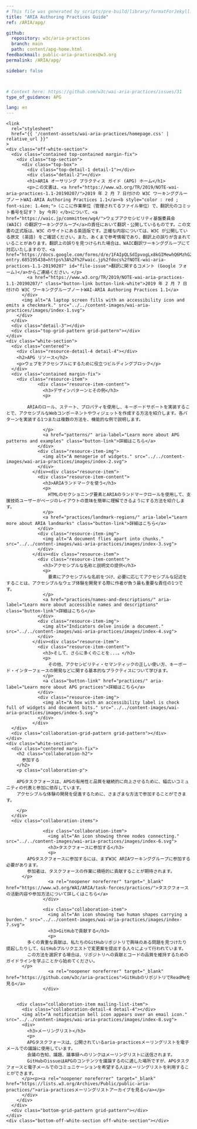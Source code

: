 ```yaml
---
# This file was generated by scripts/pre-build/library/formatForJekyll.js
title: "ARIA Authoring Practices Guide"
ref: /ARIA/apg/

github:
  repository: w3c/aria-practices
  branch: main
  path: content/apg-home.html
feedbackmail: public-aria-practices@w3.org
permalink: /ARIA/apg/

sidebar: false



# Context here: https://github.com/w3c/wai-aria-practices/issues/31
type_of_guidance: APG

lang: en
---
```



<link 
  rel="stylesheet"
  href="{{ '/content-assets/wai-aria-practices/styles.css' | relative_url }}"
>
<!-- Code highlighting styles -->
<link 
  rel="stylesheet"
  href="{{ '/content-assets/wai-aria-practices/shared/css/github.css' | relative_url }}"
>


<script>
    const parentPage = window.location.pathname.match(
      /\/(patterns|practices|about)\//
    )?.[1];
    if (parentPage) {
      const parentHref = 'a[href*="' + parentPage + '"]';
      document.querySelector(parentHref).classList.add('active');
    }
  </script>
<div>

    <link 
      rel="stylesheet"
      href="{{ '/content-assets/wai-aria-practices/homepage.css' | relative_url }}"
    >
    <div class="off-white-section">
      <div class="contained top-contained margin-fix">
        <div class="top-section">
          <div class="top-box">
            <div class="top-detail-1 detail-1"></div>
            <div class="detail-2"></div>
            <h1>ARIA オーサリング プラクティス ガイド (APG) ホーム</h1>
            <p>この文書は、<a href="https://www.w3.org/TR/2019/NOTE-wai-aria-practices-1.1-20190207/">2019 年 2 月 7 日付けの W3C ワーキンググループノートWAI-ARIA Authoring Practices 1.1</a><b style="color : red ; font-size: 1.4em;">（ここに作業単位（管理されてるファイル単位）で、翻訳元のコミット番号を記す？ by 今井）</b>について、<a href="https://waic.jp/committee/wg4/">ウェブアクセシビリティ基盤委員会 (WAIC) の翻訳ワーキンググループ</a>の責任において翻訳・公開しているものです。この文書の正式版は、W3C のサイトにある英語版です。正確な内容については、W3C が公開している原文 (英語) をご確認ください。また、あくまで参考情報であり、翻訳上の誤りが含まれていることがあります。翻訳上の誤りを見つけられた場合は、WAIC翻訳ワーキンググループにて対応いたしますので、<a href="https://docs.google.com/forms/d/e/1FAIpQLSdIpvogLx8kGIMewhQ6MzhG2pOCQZ50iIBViGg8pUrRJuslKg/viewform?entry.685195438=https%3A%2F%2Fwaic.jp%2fdocs%2fNOTE-wai-aria-practices-1.1-20190207" id="file-issue">翻訳に関するコメント (Google フォーム)</a>からご連絡ください。</p>
            <a href="https://www.w3.org/TR/2019/NOTE-wai-aria-practices-1.1-20190207/" class="button-link button-link-white">2019 年 2 月 7 日付けの W3C ワーキンググループノートWAI-ARIA Authoring Practices 1.1</a>
          </div>
          <img alt="A laptop screen fills with an accessibility icon and emits a checkmark." src="../../content-images/wai-aria-practices/images/index-1.svg">
        </div>
      </div>
      <div class="detail-3"></div>
      <div class="top-grid-pattern grid-pattern"></div>
    </div>
    <div class="white-section">
      <div class="centered">
        <div class="resource-detail-4 detail-4"></div>
        <h2>APG リソース</h2>
        <p>ウェブをアクセシブルにするために役立つビルディングブロック</p>
      </div>
      <div class="contained margin-fix">
        <div class="resource-item">
                <div class="resource-item-content">
                  <h3>デザインパターンとその例</h3>
                  <p>
                    
            ARIAのロール、ステート、プロパティを使用し、キーボードサポートを実装することで、アクセシブルなWebコンポーネントやウィジェットを作成する方法を紹介します。各パターンを実装する1つまたは複数の方法を、機能的な例で説明します。
          
                  </p>
                  <a href="patterns/" aria-label="Learn more about APG patterns and examples" class="button-link">詳細はこちら</a>
                </div>
                <div class="resource-item-img">
                  <img alt="A menagerie of widgets." src="../../content-images/wai-aria-practices/images/index-2.svg">
                </div>
              </div><div class="resource-item">
                <div class="resource-item-content">
                  <h3>ARIAランドマークを使う</h3>
                  <p>
                    HTMLのセクショニング要素とARIAのランドマークロールを使用して、支援技術ユーザーがページのレイアウトの意味を簡単に理解できるようにする方法を紹介します。
                  </p>
                  <a href="practices/landmark-regions/" aria-label="Learn more about ARIA landmarks" class="button-link">詳細はこちら</a>
                </div>
                <div class="resource-item-img">
                  <img alt="A document flies apart into chunks." src="../../content-images/wai-aria-practices/images/index-3.svg">
                </div>
              </div><div class="resource-item">
                <div class="resource-item-content">
                  <h3>アクセシブルな名称と説明文の提供</h3>
                  <p>
                    要素にアクセシブルな名前をつけ、必要に応じてアクセシブルな記述をすることは、アクセシブルなウェブ体験を開発する際に作者が負う最も重要な責任の1つです。
                  </p>
                  <a href="practices/names-and-descriptions/" aria-label="Learn more about accessible names and descriptions" class="button-link">詳細はこちら</a>
                </div>
                <div class="resource-item-img">
                  <img alt="Indicators delve inside a document." src="../../content-images/wai-aria-practices/images/index-4.svg">
                </div>
              </div><div class="resource-item">
                <div class="resource-item-content">
                  <h3>そして、さらに多くのことを...。</h3>
                  <p>
                    その他、アクセシビリティ・セマンティックの正しい使い方、キーボード・インターフェースの開発などに関する基本的なプラクティスについて学びます。
                  </p>
                  <a class="button-link" href="practices/" aria-label="Learn more about APG practices">詳細はこちら</a>
                </div>
                <div class="resource-item-img">
                  <img alt="A box with an accessibility label is chock full of widgets and document bits." src="../../content-images/wai-aria-practices/images/index-5.svg">
                </div>
              </div>
      </div>
      <div class="collaboration-grid-pattern grid-pattern"></div>
    </div>
    <div class="white-section">
      <div class="centered margin-fix">
        <h2 class="collaboration-h2">
          参加する
        </h2>
        <p class="collaboration-p">
          
        APGタスクフォースは、APGの有用性と品質を継続的に向上させるために、幅広いコミュニティの代表と参加に依存しています。
        アクセシブルな体験の開発を促進するために、さまざまな方法で参加することができます。
      
        </p>
      </div>
      <div class="collaboration-items">
        
                  <div class="collaboration-item">
                    <img alt="An icon showing three nodes connecting." src="../../content-images/wai-aria-practices/images/index-6.svg">
                    <h3>タスクフォースに参加する</h3>
                    <p>
            APGタスクフォースに参加するには、まずW3C ARIAワーキンググループに参加する必要があります。
            参加者は、タスクフォースの作業に積極的に貢献することが期待されます。
          </p>
                    <a rel="noopener noreferrer" target="_blank" href="https://www.w3.org/WAI/ARIA/task-forces/practices/">タスクフォースの活動内容や参加方法について詳しくはこちら</a>
                  </div>
                
                  <div class="collaboration-item">
                    <img alt="An icon showing two human shapes carrying a burden." src="../../content-images/wai-aria-practices/images/index-7.svg">
                    <h3>GitHubで貢献する</h3>
                    <p>
            多くの貴重な貢献は、私たちのGitHubリポジトリで興味のある問題を見つけたり提起したりして、GitHubプルリクエストで変更案を提出する人々によって行われています。
            この方法を選択する場合は、リポジトリへの貢献とコードの品質を維持するためのガイドラインを学ぶことから始めてください。
          </p>
                    <a rel="noopener noreferrer" target="_blank" href="https://github.com/w3c/aria-practices">GitHubのリポジトリでReadMeを見る</a>
                  </div>
                

        <div class="collaboration-item mailing-list-item">
          <div class="collaboration-detail-4 detail-4"></div>
          <img alt="A notification bell icon appears over an email icon." src="../../content-images/wai-aria-practices/images/index-8.svg">
          <div>
            <h3>メーリングリスト</h3>
            <p>
            APGタスクフォースは、公開されているaria-practicesメーリングリストを電子メールでの議論に使用しています。
            会議の告知、議題、議事録へのリンクはメーリングリストに送信されます。
            GitHubのissueはAPGのコンテンツを議論するのに適した場所ですが、APGタスクフォースと電子メールでのコミュニケーションを希望する人はメーリングリストを利用することができます。
          </p><p><a rel="noopener noreferrer" target="_blank" href="https://lists.w3.org/Archives/Public/public-aria-practices/">aria-practicesメーリングリストアーカイブを見る</a></p>
          </div>
        </div>
      </div>
      <div class="bottom-grid-pattern grid-pattern"></div>
    </div>
    <div class="bottom-off-white-section off-white-section"></div>
  
</div>
<script 
  src="{{ '/content-assets/wai-aria-practices/shared/js/skipto.js' | relative_url }}"
></script>
